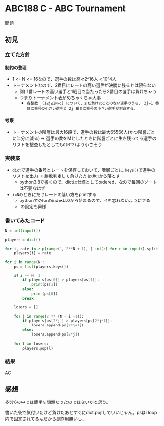 # ABC188 C - ABC Tournament

[問題](https://atcoder.jp/contests/abc188/tasks/abc188_c)

## 初見
### 立てた方針
#### 制約の整理
* 1 <= N <= 16なので、選手の数は高々2^16人 < 10^4人
* トーナメントなので、2番目にレートの高い選手が決勝に残るとは限らない
    * 例) 1番レートの高い選手と1戦目で当たったら2番目の選手は負けちゃう
    * つまりトーナメント表がめちゃくちゃ大事
        * `各整数 j(1≤j≤2N−i) について、まだ負けたことのない選手のうち、 2j−1 番目に番号の小さい選手と 2j 番目に番号の小さい選手が対戦する。`
#### 考察
* トーナメントの階層は最大16段で、選手の数は最大65566人(かつ階層ごとに半分に減る) → 選手の数をMとしたときに階層ごとに生き残ってる選手のリストを捜査したとしても`O(M^2)`より小さそう

### 実装案
* `dict`で選手の番号とレートを保存しておいて、階層ごとに`.keys()`で選手のリストを出力 → 勝敗判定して負けた方をdictから落とす
    * python3.8で書くので、dictは仕様としてordered、なので毎回のソートは不要なはず
* `i=N`のときにだけレートの低い方をprintする
    * pythonでのforのindexは0から始まるので、-1を忘れないようにする
    * jの設定も同様

### 書いてみたコード
```python
N = int(input())

players = dict()

for i, rate in zip(range(1, 2**N + 1), [ int(r) for r in input().split() ]):
    players[i] = rate

for i in range(N):
    ps = list(players.keys())

    if i == N -1:
        if players[ps[0]] > players[ps[1]]:
            print(ps[1])
        else:
            print(ps[0])
        break

    losers = []
    
    for j in range(2 ** (N - i -1)):
        if players[ps[2*j]] > players[ps[2*j+1]]:
            losers.append(ps[2*j+1])
        else:
            losers.append(ps[2*j])
    
    for l in losers:
        players.pop(l)

```

### 結果
AC

## 感想
多分Cの中では簡単な問題だったのではないかと思う。

書いた後で気付いたけど負けたあとすぐにdict.popしていいじゃん。psはi loop内で固定されてるんだから副作用無いし...
